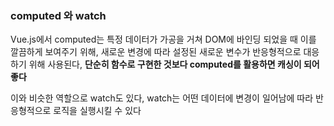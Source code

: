 ### computed 와 watch
Vue.js에서 computed는 특정 데이터가 가공을 거쳐 DOM에 바인딩 되었을 때 이를 깔끔하게 보여주기 위해, 새로운 변경에 따라 설정된 새로운 변수가 반응형적으로 대응하기 위해 사용된다, **단순히 함수로 구현한 것보다 computed를 활용하면 캐싱이 되어 좋다**

이와 비슷한 역할으로 watch도 있다, watch는 어떤 데이터에 변경이 일어남에 따라 반응형적으로 로직을 실행시킬 수 있다
